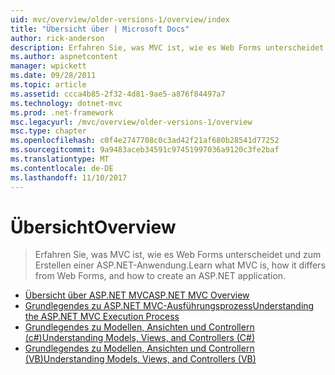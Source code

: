 ```yaml
---
uid: mvc/overview/older-versions-1/overview/index
title: "Übersicht über | Microsoft Docs"
author: rick-anderson
description: Erfahren Sie, was MVC ist, wie es Web Forms unterscheidet und zum Erstellen einer ASP.NET-Anwendung.
ms.author: aspnetcontent
manager: wpickett
ms.date: 09/28/2011
ms.topic: article
ms.assetid: ccca4b85-2f32-4d81-9ae5-a876f84497a7
ms.technology: dotnet-mvc
ms.prod: .net-framework
msc.legacyurl: /mvc/overview/older-versions-1/overview
msc.type: chapter
ms.openlocfilehash: c0f4e2747708c0c3ad42f21af680b28541d77252
ms.sourcegitcommit: 9a9483aceb34591c97451997036a9120c3fe2baf
ms.translationtype: MT
ms.contentlocale: de-DE
ms.lasthandoff: 11/10/2017
---
```

<a name="overview"></a><span data-ttu-id="276c6-103">Übersicht</span><span class="sxs-lookup"><span data-stu-id="276c6-103">Overview</span></span>
====================
> <span data-ttu-id="276c6-104">Erfahren Sie, was MVC ist, wie es Web Forms unterscheidet und zum Erstellen einer ASP.NET-Anwendung.</span><span class="sxs-lookup"><span data-stu-id="276c6-104">Learn what MVC is, how it differs from Web Forms, and how to create an ASP.NET application.</span></span>


- [<span data-ttu-id="276c6-105">Übersicht über ASP.NET MVC</span><span class="sxs-lookup"><span data-stu-id="276c6-105">ASP.NET MVC Overview</span></span>](asp-net-mvc-overview.md)
- [<span data-ttu-id="276c6-106">Grundlegendes zu ASP.NET MVC-Ausführungsprozess</span><span class="sxs-lookup"><span data-stu-id="276c6-106">Understanding the ASP.NET MVC Execution Process</span></span>](understanding-the-asp-net-mvc-execution-process.md)
- [<span data-ttu-id="276c6-107">Grundlegendes zu Modellen, Ansichten und Controllern (c#)</span><span class="sxs-lookup"><span data-stu-id="276c6-107">Understanding Models, Views, and Controllers (C#)</span></span>](understanding-models-views-and-controllers-cs.md)
- [<span data-ttu-id="276c6-108">Grundlegendes zu Modellen, Ansichten und Controllern (VB)</span><span class="sxs-lookup"><span data-stu-id="276c6-108">Understanding Models, Views, and Controllers (VB)</span></span>](understanding-models-views-and-controllers-vb.md)
